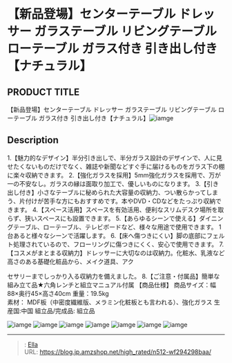 # 【新品登場】センターテーブル ドレッサー ガラステーブル リビングテーブル ローテーブル ガラス付き 引き出し付き【ナチュラル】


## PRODUCT TITLE 

【新品登場】センターテーブル ドレッサー ガラステーブル リビングテーブル ローテーブル ガラス付き 引き出し付き【ナチュラル】![iamge](https://b2bfiles1.gigab2b.cn/image/wkseller/301/20220913_3369faf16296b8d5c859a7e2668eb318.jpg)

## Description

1.【魅力的なデザイン】半分引き出しで、半分ガラス設計のデザインで、人に見せたくないものだけでなく、雑誌や新聞などすぐ手に届けるものをガラス下の棚に楽々収納できます。
2.【強化ガラスを採用】5mm強化ガラスを採用で、万が一の不安なし。ガラスの縁は面取り加工で、優しいものになります。
3.【引き出し付き】小さなテーブルに秘められた大容量の収納力、つい散らかってしまう、片付けが苦手な方にもおすすめです。本やDVD・CDなどをたっぷり収納できます。
4.【スペース活用】スペースを有効活用、便利なスリムデスク場所を取らず、狭いスペースにも設置できます。
5.【あらゆるシーンで使える】ダイニングテーブル、ローテーブル、テレビボードなど、様々な用途で使用できます。
1台あると様々なシーンで活躍します。
6.【床へ傷つきにくい】脚の底部にフェルト処理されているので、フローリングに傷つきにくく、安心で使用できます。
7.【コスメがまとまる収納力】ドレッサーに大切なのは収納力。化粧水、乳液など高さのある基礎化粧品から、メイク道具、アク

セサリーまでしっかり入る収納力を備えました。
8.【ご注意・付属品】簡単な組み立て品★六角レンチと組立マニュアル付属
【商品仕様】
商品サイズ：幅88×奥行45×高さ40cm
重量：19.5kg    
素材： MDF板（中密度繊維版、メラミン化粧板とも言われる）、強化ガラス
生産国:中国
組立品/完成品: 組立品

![iamge](https://b2bfiles1.gigab2b.cn/image/wkseller/301/20220913_eefe31184ea12d21e05d6225c36e5c10.jpg)
![iamge](https://b2bfiles1.gigab2b.cn/image/wkseller/301/20220913_a643d9d57938537cf0c343754c76200b.jpg)
![iamge](https://b2bfiles1.gigab2b.cn/image/wkseller/301/20220913_bf0da8f7b3d01982f85cd5a87cb7621e.jpg)
![iamge](https://b2bfiles1.gigab2b.cn/image/wkseller/301/20220913_09c384208e5399ced128b8716c23a693.jpg)
![iamge](https://b2bfiles1.gigab2b.cn/image/wkseller/301/20220929_f53cad3ffaea71affad5787245a289c5.jpg)
![iamge](https://b2bfiles1.gigab2b.cn/image/wkseller/301/20220929_edd337a0d2b734710e2d638d7fec23c3.jpg)
![iamge](https://b2bfiles1.gigab2b.cn/image/wkseller/301/20220929_b188e22c484033f395620b11ce02aea4.jpg)


---

> : [Ella](https://blog.jp.amzshop.net/)  
> URL: https://blog.jp.amzshop.net/high_rated/n512-wf294298baa/  

